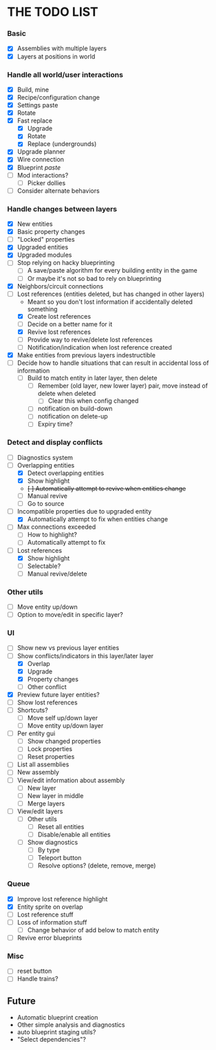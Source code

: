 # THE TODO LIST

### Basic

- [x] Assemblies with multiple layers
- [x] Layers at positions in world

### Handle all world/user interactions

- [x] Build, mine
- [x] Recipe/configuration change
- [x] Settings paste
- [x] Rotate
- [x] Fast replace
    - [x] Upgrade
    - [x] Rotate
    - [x] Replace (undergrounds)
- [x] Upgrade planner
- [x] Wire connection
- [x] Blueprint _paste_
- [ ] Mod interactions?
    - [ ] Picker dollies
- [ ] Consider alternate behaviors

### Handle changes between layers

- [x] New entities
- [x] Basic property changes
- [ ] "Locked" properties
- [x] Upgraded entities
- [x] Upgraded modules
- [ ] Stop relying on hacky blueprinting
    - [ ] A save/paste algorithm for every building entity in the game
    - [ ] Or maybe it's not so bad to rely on blueprinting
- [x] Neighbors/circuit connections
- [ ] Lost references (entities deleted, but has changed in other layers)
    - Meant so you don't lost information if accidentally deleted something
    - [x] Create lost references
    - [ ] Decide on a better name for it
    - [x] Revive lost references
    - [ ] Provide way to revive/delete lost references
    - [ ] Notification/indication when lost reference created
- [x] Make entities from previous layers indestructible
- [ ] Decide how to handle situations that can result in accidental loss of information
    - [ ] Build to match entity in later layer, then delete
        - [ ] Remember (old layer, new lower layer) pair, move instead of delete when deleted
            - [ ] Clear this when config changed
        - [ ] notification on build-down
        - [ ] notification on delete-up
        - [ ] Expiry time?

### Detect and display conflicts

- [ ] Diagnostics system
- [ ] Overlapping entities
    - [x] Detect overlapping entities
    - [x] Show highlight
    - ~~[ ] Automatically attempt to revive when entities change~~
    - [ ] Manual revive
    - [ ] Go to source
- [ ] Incompatible properties due to upgraded entity
    - [x] Automatically attempt to fix when entities change
- [ ] Max connections exceeded
    - [ ] How to highlight?
    - [ ] Automatically attempt to fix
- [ ] Lost references
    - [x] Show highlight
    - [ ] Selectable?
    - [ ] Manual revive/delete

### Other utils

- [ ] Move entity up/down
- [ ] Option to move/edit in specific layer?

### UI

- [ ] Show new vs previous layer entities
- [ ] Show conflicts/indicators in this layer/later layer
    - [x] Overlap
    - [x] Upgrade
    - [x] Property changes
    - [ ] Other conflict
- [x] Preview future layer entities?
- [ ] Show lost references
- [ ] Shortcuts?
    - [ ] Move self up/down layer
    - [ ] Move entity up/down layer
- [ ] Per entity gui
    - [ ] Show changed properties
    - [ ] Lock properties
    - [ ] Reset properties
- [ ] List all assemblies
- [ ] New assembly
- [ ] View/edit information about assembly
    - [ ] New layer
    - [ ] New layer in middle
    - [ ] Merge layers
- [ ] View/edit layers
    - [ ] Other utils
        - [ ] Reset all entities
        - [ ] Disable/enable all entities
    - [ ] Show diagnostics
        - [ ] By type
        - [ ] Teleport button
        - [ ] Resolve options? (delete, remove, merge)

### Queue

- [x] Improve lost reference highlight
- [x] Entity sprite on overlap
- [ ] Lost reference stuff
- [ ] Loss of information stuff
    - [ ] Change behavior of add below to match entity
- [ ] Revive error blueprints

### Misc

- [ ] reset button
- [ ] Handle trains?

## Future

- Automatic blueprint creation
- Other simple analysis and diagnostics
- auto blueprint staging utils?
- "Select dependencies"?
